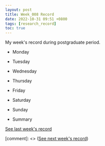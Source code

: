 ```yaml
---
layout: post
title: Week_008 Record
date: 2022-10-31 09:51 +0800
tags: [research_record]
toc: true
---
```


My  week's record during postgraduate period.
- Monday

- Tuesday

- Wednesday

- Thursday

- Friday

- Saturday

- Sunday

- Summary

[See last week's record](https://zhengtongdu.github.io/2022/10/24/Week_007_Record/)

[comment]: <> ([See next week's record](https://zhengtongdu.github.io/2022/0//Week__Record/))
